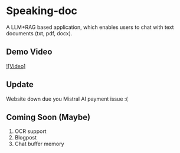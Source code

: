 # Speaking-doc
A LLM+RAG based application, which enables users to chat with text documents (txt, pdf, docx).

## Demo Video 
[![Video]](https://github.com/Avenger-py/Speaking-doc/blob/main/assets/streamlit-app-2024-03-25-22-03-22.mp4)

## Update
Website down due you Mistral AI payment issue :(

## Coming Soon (Maybe) ##
1. OCR support
2. Blogpost
3. Chat buffer memory
